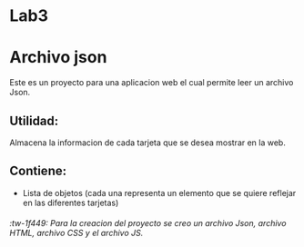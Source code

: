 # Lab3
# Archivo json
Este es un proyecto para una aplicacion web el cual permite leer un archivo Json.

## Utilidad:
Almacena la informacion de cada tarjeta que se desea mostrar en la web.

## Contiene:
- Lista de objetos (cada una representa un elemento que se quiere reflejar en las diferentes tarjetas)

###### :tw-1f449: Para la creacion del proyecto se creo un archivo Json, archivo HTML, archivo CSS y el archivo JS.
